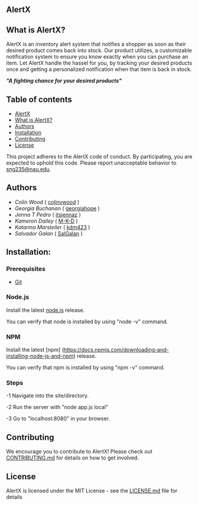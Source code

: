 ## AlertX

## What is AlertX?
AlertX is an inventory alert system that notifies a shopper as soon as their desired product comes back into stock. Our product utilizes, a customizable notification system to ensure you know exactly when you can purchase an item. Let AlertX handle the hassel for you, by tracking your desired products once and getting a personalized notification when that item is back in stock.

***"A fighting chance for your desired products"***

## Table of contents
* [AlertX](#alertx)
* [What is AlertX?](#what-is-alertx?)
* [Authors](#authors)
* [Installation](#installation)
* [Contributing](#Contributing)
* [License](#License)

This project adheres to the AlertX code of conduct. By participating, you are expected to uphold this code. Please report unacceptable behavior to [sng235@nau.edu](sng235@nau.edu).

## Authors
- *Colin Wood* ( [colinvwood](https://Github.com/colinvwood) )
- *Georgia Buchanan* ( [georgiahope](https://Github.com/georgiahope) )
- *Jenna T Pedro*  ( [itsjennaz](https://Github.com/itsjennaz) )
- *Kameron Dailey*  ( [M-K-D](https://Github.com/m-k-d) )
- *Katarina Marsteller* ( [kdm423](https://Github.com/kdm423) )
- *Salvador Galan* ( [SalGalan](https://Github.com/SalGalan) )
 



## Installation: 

### Prerequisites
- [Git](https://git-scm.com)

### Node.js
Install the latest [node.js](https://nodejs.dev/learn/how-to-install-nodejs) release.

You can verify that node is installed by using "node -v" command.

### NPM
Install the latest [npm] (https://docs.npmjs.com/downloading-and-installing-node-js-and-npm) release.

You can verify that npm is installed by using "npm -v" command.
### Steps

-1 Navigate into the site/directory.

-2 Run the server with "node app.js local"

-3 Go to "localhost:8080" in your browser.

## Contributing

We encourage you to contribute to AlertX! Please check out [CONTRIBUTING.md](https://github.com/colinvwood/AlertX/blob/master/CONTRIBUTING.md) for details on how to get involved.

## License

AlertX is licensed under the MIT License - see the [LICENSE.md](LICENSE.md) file for details
